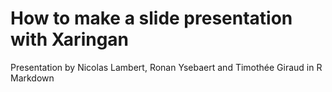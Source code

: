 # How to make a slide presentation with Xaringan

Presentation by Nicolas Lambert, Ronan Ysebaert and Timothée Giraud in R Markdown
